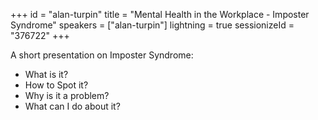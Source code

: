 +++
id = "alan-turpin"
title = "Mental Health in the Workplace - Imposter Syndrome"
speakers = ["alan-turpin"]
lightning = true
sessionizeId = "376722"
+++

A short presentation on Imposter Syndrome:
- What is it?
- How to Spot it?
- Why is it a problem?
- What can I do about it?